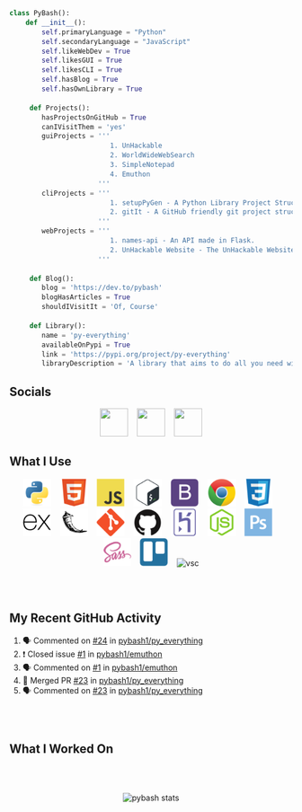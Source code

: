 ```python
class PyBash():
    def __init__():
        self.primaryLanguage = "Python"
        self.secondaryLanguage = "JavaScript"
        self.likeWebDev = True
        self.likesGUI = True
        self.likesCLI = True
        self.hasBlog = True
        self.hasOwnLibrary = True
        
     def Projects():
        hasProjectsOnGitHub = True
        canIVisitThem = 'yes'
        guiProjects = '''
                         1. UnHackable
                         2. WorldWideWebSearch
                         3. SimpleNotepad
                         4. Emuthon
                      '''
        cliProjects = '''
                         1. setupPyGen - A Python Library Project Structure and boilerplate generator. Part of py-everything.
                         2. gitIt - A GitHub friendly git project structure and boilerplate generator. Part of py-everything.
                      '''
        webProjects = '''
                         1. names-api - An API made in Flask.
                         2. UnHackable Website - The UnHackable Website.
                      '''
        
     def Blog():
        blog = 'https://dev.to/pybash'
        blogHasArticles = True
        shouldIVisitIt = 'Of, Course'
        
     def Library():
        name = 'py-everything'
        availableOnPypi = True
        link = 'https://pypi.org/project/py-everything'
        libraryDescription = 'A library that aims to do all you need without thousand imports.'
```

## Socials
<p align='center'>
    <a href='https://dev.to/pybash'><img height="50px" width="50px" src="https://cdn.jsdelivr.net/npm/simple-icons@v4/icons/dev-dot-to.svg" /></a>
    &nbsp&nbsp
    <a href='https://discord.gg/DUeaUDxC7t'><img height="50px" width="50px" src="https://cdn.jsdelivr.net/npm/simple-icons@v4/icons/discord.svg" /></a>
    &nbsp&nbsp
    <a href='https://github.com/pybash1'><img height="50px" width="50px" src="https://cdn.jsdelivr.net/npm/simple-icons@v4/icons/github.svg" /></a>
</p>

## What I Use
<p align='center'>
    <img src='https://raw.githubusercontent.com/devicons/devicon/master/icons/python/python-original.svg' alt='python' width='50px'>
    &nbsp&nbsp
    <img src='https://raw.githubusercontent.com/devicons/devicon/master/icons/html5/html5-original.svg' alt='html5' width='50px'>
    &nbsp&nbsp
    <img src='https://raw.githubusercontent.com/devicons/devicon/master/icons/javascript/javascript-original.svg' alt='js' width='50px'>
    &nbsp&nbsp
    <img src='https://raw.githubusercontent.com/devicons/devicon/master/icons/bash/bash-original.svg' alt='bash' width='50px'>
    &nbsp&nbsp
    <img src='https://raw.githubusercontent.com/devicons/devicon/master/icons/bootstrap/bootstrap-plain.svg' alt='bootstrap' width='50px'>
    &nbsp&nbsp
    <img src='https://raw.githubusercontent.com/devicons/devicon/master/icons/chrome/chrome-original.svg' alt='chrome' width='50px'>
    &nbsp&nbsp
    <img src='https://raw.githubusercontent.com/devicons/devicon/master/icons/css3/css3-original.svg' alt='css3' width='50px'>
    &nbsp&nbsp
    <img src='https://raw.githubusercontent.com/devicons/devicon/master/icons/express/express-original.svg' alt='express' width='50px'>
    &nbsp&nbsp
    <img src='https://raw.githubusercontent.com/devicons/devicon/master/icons/flask/flask-original.svg' alt='flask' width='50px'>
    &nbsp&nbsp
    <img src='https://raw.githubusercontent.com/devicons/devicon/master/icons/git/git-original.svg' alt='git' width='50px'>
    &nbsp&nbsp
    <img src='https://raw.githubusercontent.com/devicons/devicon/master/icons/github/github-original.svg' alt='github' width='50px'>
    &nbsp&nbsp
    <img src='https://raw.githubusercontent.com/devicons/devicon/master/icons/heroku/heroku-original.svg' alt='heroku' width='50px'>
    &nbsp&nbsp
    <img src='https://raw.githubusercontent.com/devicons/devicon/master/icons/nodejs/nodejs-original.svg' alt='node' width='50px'>
    &nbsp&nbsp
    <img src='https://raw.githubusercontent.com/devicons/devicon/master/icons/photoshop/photoshop-plain.svg' alt='ps' width='50px'>
    &nbsp&nbsp
    <img src='https://raw.githubusercontent.com/devicons/devicon/master/icons/sass/sass-original.svg' alt='sass' width='50px'>
    &nbsp&nbsp
    <img src='https://raw.githubusercontent.com/devicons/devicon/master/icons/trello/trello-plain.svg' alt='trello' width='50px'>
    &nbsp&nbsp
    <img src='https://upload.wikimedia.org/wikipedia/commons/9/9a/Visual_Studio_Code_1.35_icon.svg' alt='vsc' width='50px'>
</p>

<br />
<br />

## My Recent GitHub Activity
<!--START_SECTION:activity-->
1. 🗣 Commented on [#24](https://github.com/pybash1/py_everything/issues/24) in [pybash1/py_everything](https://github.com/pybash1/py_everything)
2. ❗️ Closed issue [#1](https://github.com/pybash1/emuthon/issues/1) in [pybash1/emuthon](https://github.com/pybash1/emuthon)
3. 🗣 Commented on [#1](https://github.com/pybash1/emuthon/issues/1) in [pybash1/emuthon](https://github.com/pybash1/emuthon)
4. 🎉 Merged PR [#23](https://github.com/pybash1/py_everything/pull/23) in [pybash1/py_everything](https://github.com/pybash1/py_everything)
5. 🗣 Commented on [#23](https://github.com/pybash1/py_everything/issues/23) in [pybash1/py_everything](https://github.com/pybash1/py_everything)
<!--END_SECTION:activity-->

<br />
<br />

## What I Worked On
<!--START_SECTION:waka-->
<!--END_SECTION:waka-->

<br />
<br />

<p align='center'>
    <img src="https://github-readme-stats.vercel.app/api?username=pybash1&show_icons=true&theme=gotham" alt="pybash stats">
</p>
